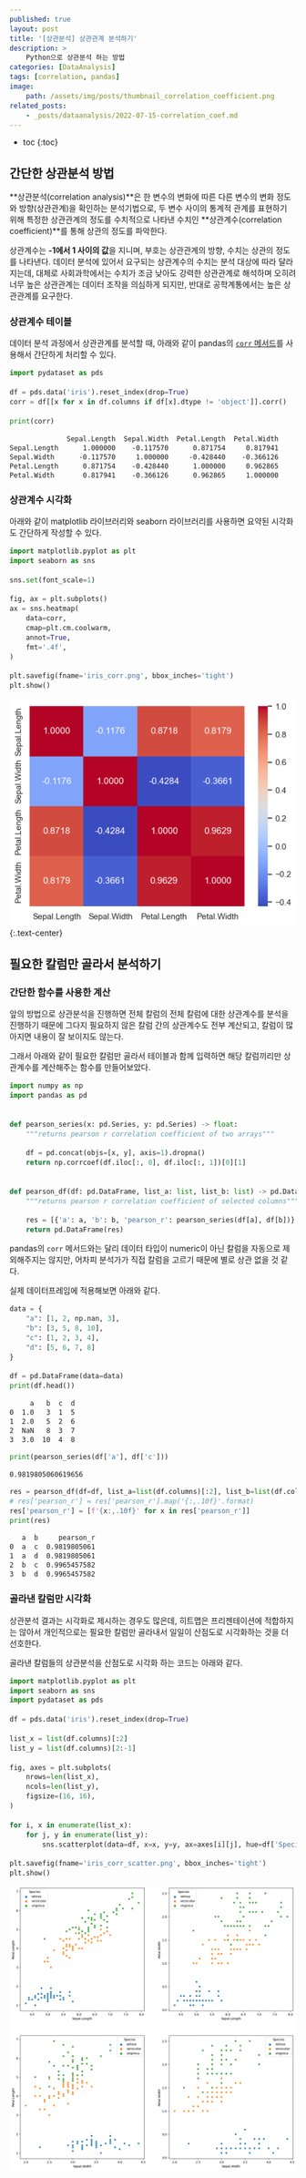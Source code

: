 ```yaml
---
published: true
layout: post
title: '[상관분석] 상관관계 분석하기'
description: >
    Python으로 상관분석 하는 방법
categories: [DataAnalysis]
tags: [correlation, pandas]
image:
    path: /assets/img/posts/thumbnail_correlation_coefficient.png
related_posts:
    - _posts/dataanalysis/2022-07-15-correlation_coef.md
---
```

* toc
{:toc}

## 간단한 상관분석 방법

**상관분석(correlation analysis)**은 한 변수의 변화에 따른 다른 변수의 변화 정도와 방향(상관관계)을 확인하는 분석기법으로, 두 변수 사이의 통계적 관계를 표현하기 위해 특정한 상관관계의 정도를 수치적으로 나타낸 수치인 **상관계수(correlation coefficient)**를 통해 상관의 정도를 파악한다.  

상관계수는 **-1에서 1 사이의 값**을 지니며, 부호는 상관관계의 방향, 수치는 상관의 정도를 나타낸다. 데이터 분석에 있어서 요구되는 상관계수의 수치는 분석 대상에 따라 달라지는데, 대체로 사회과학에서는 수치가 조금 낮아도 강력한 상관관계로 해석하며 오히려 너무 높은 상관관계는 데이터 조작을 의심하게 되지만, 반대로 공학계통에서는 높은 상관관계를 요구한다.  

### 상관계수 테이블

데이터 분석 과정에서 상관관계를 분석할 때, 아래와 같이 pandas의 [`corr` 메서드](https://pandas.pydata.org/docs/reference/api/pandas.DataFrame.corr.html)를 사용해서 간단하게 처리할 수 있다.  

```python
import pydataset as pds

df = pds.data('iris').reset_index(drop=True)
corr = df[[x for x in df.columns if df[x].dtype != 'object']].corr()

print(corr)
```
```
              Sepal.Length  Sepal.Width  Petal.Length  Petal.Width
Sepal.Length      1.000000    -0.117570      0.871754     0.817941
Sepal.Width      -0.117570     1.000000     -0.428440    -0.366126
Petal.Length      0.871754    -0.428440      1.000000     0.962865
Petal.Width       0.817941    -0.366126      0.962865     1.000000
```

### 상관계수 시각화

아래와 같이 matplotlib 라이브러리와 seaborn 라이브러리를 사용하면 요약된 시각화도 간단하게 작성할 수 있다.  

```python
import matplotlib.pyplot as plt
import seaborn as sns

sns.set(font_scale=1)

fig, ax = plt.subplots()
ax = sns.heatmap(
    data=corr,
    cmap=plt.cm.coolwarm,
    annot=True,
    fmt='.4f',
)

plt.savefig(fname='iris_corr.png', bbox_inches='tight')
plt.show()
```

![iris_corr](/assets/img/posts/iris_corr.png)
{:.text-center}

## 필요한 칼럼만 골라서 분석하기

### 간단한 함수를 사용한 계산

앞의 방법으로 상관분석을 진행하면 전체 칼럼의 전체 칼럼에 대한 상관계수를 분석을 진행하기 때문에 그다지 필요하지 않은 칼럼 간의 상관계수도 전부 계산되고, 칼럼이 많아지면 내용이 잘 보이지도 않는다.  

그래서 아래와 같이 필요한 칼럼만 골라서 테이블과 함께 입력하면 해당 칼럼끼리만 상관계수를 계산해주는 함수를 만들어보았다.  

```python
import numpy as np
import pandas as pd


def pearson_series(x: pd.Series, y: pd.Series) -> float:
    """returns pearson r correlation coefficient of two arrays"""

    df = pd.concat(objs=[x, y], axis=1).dropna()
    return np.corrcoef(df.iloc[:, 0], df.iloc[:, 1])[0][1]


def pearson_df(df: pd.DataFrame, list_a: list, list_b: list) -> pd.DataFrame:
    """returns pearson r correlation coefficient of selected columns"""

    res = [{'a': a, 'b': b, 'pearson_r': pearson_series(df[a], df[b])} for a in list_a for b in list_b]
    return pd.DataFrame(res)
```

pandas의 `corr` 메서드와는 달리 데이터 타입이 numeric이 아닌 칼럼을 자동으로 제외해주지는 않지만, 어차피 분석가가 직접 칼럼을 고르기 때문에 별로 상관 없을 것 같다.  

실제 데이터프레임에 적용해보면 아래와 같다.  

```python
data = {
    "a": [1, 2, np.nan, 3],
    "b": [3, 5, 8, 10],
    "c": [1, 2, 3, 4],
    "d": [5, 6, 7, 8]
}

df = pd.DataFrame(data=data)
print(df.head())
```
```
     a   b  c  d
0  1.0   3  1  5
1  2.0   5  2  6
2  NaN   8  3  7
3  3.0  10  4  8
```

```python
print(pearson_series(df['a'], df['c']))
```
```
0.9819805060619656
```

```python
res = pearson_df(df=df, list_a=list(df.columns)[:2], list_b=list(df.columns)[2:])
# res['pearson_r'] = res['pearson_r'].map('{:,.10f}'.format)
res['pearson_r'] = [f'{x:,.10f}' for x in res['pearson_r']]
print(res)
```
```
   a  b     pearson_r
0  a  c  0.9819805061
1  a  d  0.9819805061
2  b  c  0.9965457582
3  b  d  0.9965457582
```

### 골라낸 칼럼만 시각화

상관분석 결과는 시각화로 제시하는 경우도 많은데, 히트맵은 프리젠테이션에 적합하지는 않아서 개인적으로는 필요한 칼럼만 골라내서 일일이 산점도로 시각화하는 것을 더 선호한다.  

골라낸 칼럼들의 상관분석을 산점도로 시각화 하는 코드는 아래와 같다.  

```python
import matplotlib.pyplot as plt
import seaborn as sns
import pydataset as pds

df = pds.data('iris').reset_index(drop=True)

list_x = list(df.columns)[:2]
list_y = list(df.columns)[2:-1]

fig, axes = plt.subplots(
    nrows=len(list_x),
    ncols=len(list_y),
    figsize=(16, 16),
)

for i, x in enumerate(list_x):
    for j, y in enumerate(list_y):
        sns.scatterplot(data=df, x=x, y=y, ax=axes[i][j], hue=df['Species'])

plt.savefig(fname='iris_corr_scatter.png', bbox_inches='tight')
plt.show()
```

![iris_corr_scatter](/assets/img/posts/iris_corr_scatter.png)